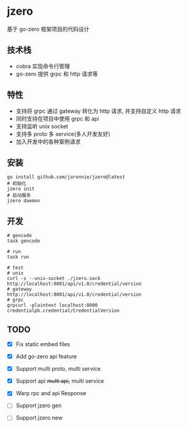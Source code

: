 # jzero

基于 go-zero 框架项目的代码设计

## 技术栈

* cobra 实现命令行管理
* go-zero 提供 grpc 和 http 请求等

## 特性

* 支持将 grpc 通过 gateway 转化为 http 请求, 并支持自定义 http 请求
* 同时支持在项目中使用 grpc 和 api
* 支持监听 unix socket
* 支持多 proto 多 service(多人开发友好)
* 加入开发中的各种案例请求

## 安装

```shell
go install github.com/jaronnie/jzero@latest
# 初始化
jzero init
# 启动服务
jzero daemon
```

## 开发

```shell
# gencode
task gencode

# run
task run

# test
# unix
curl -s --unix-socket ./jzero.sock http://localhost:8001/api/v1.0/credential/version
# gateway
http://localhost:8001/api/v1.0/credential/version
# grpc
grpcurl -plaintext localhost:8000 credentialpb.credential/CredentialVersion
```

## TODO

- [x] Fix static embed files
- [x] Add go-zero api feature
- [x] Support multi proto, multi service
- [x] Support api ~~multi api,~~ multi service
- [x] Warp rpc and api Response
- [ ] Support jzero gen
- [ ] Support jzero new

